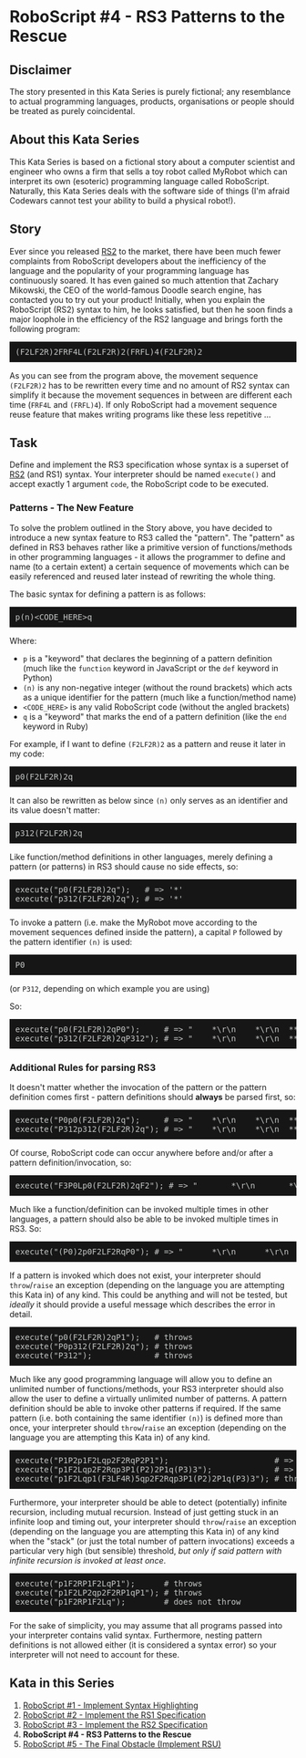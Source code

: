 # RoboScript #4 - RS3 Patterns to the Rescue

## Disclaimer

The story presented in this Kata Series is purely fictional; any resemblance to actual programming languages, products, organisations or people should be treated as purely coincidental.

## About this Kata Series

This Kata Series is based on a fictional story about a computer scientist and engineer who owns a firm that sells a toy robot called MyRobot which can interpret its own (esoteric) programming language called RoboScript.  Naturally, this Kata Series deals with the software side of things (I'm afraid Codewars cannot test your ability to build a physical robot!).

## Story

Ever since you released [RS2](https://www.codewars.com/kata/58738d518ec3b4bf95000192) to the market, there have been much fewer complaints from RoboScript developers about the inefficiency of the language and the popularity of your programming language has continuously soared.  It has even gained so much attention that Zachary Mikowski, the CEO of the world-famous Doodle search engine, has contacted you to try out your product!  Initially, when you explain the RoboScript (RS2) syntax to him, he looks satisfied, but then he soon finds a major loophole in the efficiency of the RS2 language and brings forth the following program:

<pre style="background: #161616; color: #c5c8c6; font-family: 'CamingoCode-Regular', monospace; display: block; padding: 10px; margin-bottom: 15px; font-weight: normal; overflow-x: auto">
(F2LF2R)2FRF4L(F2LF2R)2(FRFL)4(F2LF2R)2
</pre> 

As you can see from the program above, the movement sequence `(F2LF2R)2` has to be rewritten every time and no amount of RS2 syntax can simplify it because the movement sequences in between are different each time (`FRF4L` and `(FRFL)4`).  If only RoboScript had a movement sequence reuse feature that makes writing programs like these less repetitive ... 

## Task

Define and implement the RS3 specification whose syntax is a superset of [RS2](https://www.codewars.com/kata/58738d518ec3b4bf95000192) (and RS1) syntax.  Your interpreter should be named `execute()` and accept exactly 1 argument `code`, the RoboScript code to be executed.

### Patterns - The New Feature

To solve the problem outlined in the Story above, you have decided to introduce a new syntax feature to RS3 called the "pattern".  The "pattern" as defined in RS3 behaves rather like a primitive version of functions/methods in other programming languages - it allows the programmer to define and name (to a certain extent) a certain sequence of movements which can be easily referenced and reused later instead of rewriting the whole thing.

The basic syntax for defining a pattern is as follows:


<pre style="background: #161616; color: #c5c8c6; font-family: 'CamingoCode-Regular', monospace; display: block; padding: 10px; margin-bottom: 15px; font-weight: normal; overflow-x: auto">
p(n)&lt;CODE_HERE&gt;q
</pre> 



Where:

- `p` is a "keyword" that declares the beginning of a pattern definition (much like the `function` keyword in JavaScript or the `def` keyword in Python)
- `(n)` is any non-negative integer (without the round brackets) which acts as a unique identifier for the pattern (much like a function/method name)
- `<CODE_HERE>` is any valid RoboScript code (without the angled brackets)
- `q` is a "keyword" that marks the end of a pattern definition (like the `end` keyword in Ruby)

For example, if I want to define `(F2LF2R)2` as a pattern and reuse it later in my code:

<pre style="background: #161616; color: #c5c8c6; font-family: 'CamingoCode-Regular', monospace; display: block; padding: 10px; margin-bottom: 15px; font-weight: normal; overflow-x: auto">
p0(F2LF2R)2q
</pre> 

It can also be rewritten as below since `(n)` only serves as an identifier and its value doesn't matter:

<pre style="background: #161616; color: #c5c8c6; font-family: 'CamingoCode-Regular', monospace; display: block; padding: 10px; margin-bottom: 15px; font-weight: normal; overflow-x: auto">
p312(F2LF2R)2q
</pre>

Like function/method definitions in other languages, merely defining a pattern (or patterns) in RS3 should cause no side effects, so:

<pre style="background: #161616; color: #c5c8c6; font-family: 'CamingoCode-Regular', monospace; display: block; padding: 10px; margin-bottom: 15px; font-weight: normal; overflow-x: auto">
execute("p0(F2LF2R)2q");   # => '*'
execute("p312(F2LF2R)2q"); # => '*'
</pre> 

To invoke a pattern (i.e. make the MyRobot move according to the movement sequences defined inside the pattern), a capital `P` followed by the pattern identifier `(n)` is used:

<pre style="background: #161616; color: #c5c8c6; font-family: 'CamingoCode-Regular', monospace; display: block; padding: 10px; margin-bottom: 15px; font-weight: normal; overflow-x: auto">
P0
</pre> 

(or `P312`, depending on which example you are using)

So:

<pre style="background: #161616; color: #c5c8c6; font-family: 'CamingoCode-Regular', monospace; display: block; padding: 10px; margin-bottom: 15px; font-weight: normal; overflow-x: auto">
execute("p0(F2LF2R)2qP0");     # => "    *\r\n    *\r\n  ***\r\n  *  \r\n***  "
execute("p312(F2LF2R)2qP312"); # => "    *\r\n    *\r\n  ***\r\n  *  \r\n***  "
</pre> 

### Additional Rules for parsing RS3

It doesn't matter whether the invocation of the pattern or the pattern definition comes first - pattern definitions should **always** be parsed first, so:

<pre style="background: #161616; color: #c5c8c6; font-family: 'CamingoCode-Regular', monospace; display: block; padding: 10px; margin-bottom: 15px; font-weight: normal; overflow-x: auto">
execute("P0p0(F2LF2R)2q");     # => "    *\r\n    *\r\n  ***\r\n  *  \r\n***  "
execute("P312p312(F2LF2R)2q"); # => "    *\r\n    *\r\n  ***\r\n  *  \r\n***  "
</pre> 

Of course, RoboScript code can occur anywhere before and/or after a pattern definition/invocation, so:

<pre style="background: #161616; color: #c5c8c6; font-family: 'CamingoCode-Regular', monospace; display: block; padding: 10px; margin-bottom: 15px; font-weight: normal; overflow-x: auto">
execute("F3P0Lp0(F2LF2R)2qF2"); # => "       *\r\n       *\r\n       *\r\n       *\r\n     ***\r\n     *  \r\n******  "
</pre>

Much like a function/definition can be invoked multiple times in other languages, a pattern should also be able to be invoked multiple times in RS3.  So:

<pre style="background: #161616; color: #c5c8c6; font-family: 'CamingoCode-Regular', monospace; display: block; padding: 10px; margin-bottom: 15px; font-weight: normal; overflow-x: auto">
execute("(P0)2p0F2LF2RqP0"); # => "      *\r\n      *\r\n    ***\r\n    *  \r\n  ***  \r\n  *    \r\n***    "
</pre>

If a pattern is invoked which does not exist, your interpreter should `throw`/`raise` an exception (depending on the language you are attempting this Kata in) of any kind.  This could be anything and will not be tested, but *ideally* it should provide a useful message which describes the error in detail.

<pre style="background: #161616; color: #c5c8c6; font-family: 'CamingoCode-Regular', monospace; display: block; padding: 10px; margin-bottom: 15px; font-weight: normal; overflow-x: auto">
execute("p0(F2LF2R)2qP1");   # throws
execute("P0p312(F2LF2R)2q"); # throws
execute("P312");             # throws
</pre>

Much like any good programming language will allow you to define an unlimited number of functions/methods, your RS3 interpreter should also allow the user to define a virtually unlimited number of patterns.  A pattern definition should be able to invoke other patterns if required.  If the same pattern (i.e. both containing the same identifier `(n)`) is defined more than once, your interpreter should `throw`/`raise` an exception (depending on the language you are attempting this Kata in) of any kind.

<pre style="background: #161616; color: #c5c8c6; font-family: 'CamingoCode-Regular', monospace; display: block; padding: 10px; margin-bottom: 15px; font-weight: normal; overflow-x: auto">
execute("P1P2p1F2Lqp2F2RqP2P1");                      # => "  ***\r\n  * *\r\n*** *"
execute("p1F2Lqp2F2Rqp3P1(P2)2P1q(P3)3");             # => "  *** *** ***\r\n  * * * * * *\r\n*** *** *** *"
execute("p1F2Lqp1(F3LF4R)5qp2F2Rqp3P1(P2)2P1q(P3)3"); # throws exception
</pre>

Furthermore, your interpreter should be able to detect (potentially) infinite recursion, including mutual recursion.  Instead of just getting stuck in an infinite loop and timing out, your interpreter should `throw`/`raise` an exception (depending on the language you are attempting this Kata in) of any kind when the "stack" (or just the total number of pattern invocations) exceeds a particular very high (but sensible) threshold, *but only if said pattern with infinite recursion is invoked at least once*.

<pre style="background: #161616; color: #c5c8c6; font-family: 'CamingoCode-Regular', monospace; display: block; padding: 10px; margin-bottom: 15px; font-weight: normal; overflow-x: auto">
execute("p1F2RP1F2LqP1");      # throws
execute("p1F2LP2qp2F2RP1qP1"); # throws
execute("p1F2RP1F2Lq");        # does not throw
</pre>

For the sake of simplicity, you may assume that all programs passed into your interpreter contains valid syntax.  Furthermore, nesting pattern definitions is not allowed either (it is considered a syntax error) so your interpreter will not need to account for these.

## Kata in this Series

1. [RoboScript #1 - Implement Syntax Highlighting](https://www.codewars.com/kata/roboscript-number-1-implement-syntax-highlighting)
2. [RoboScript #2 - Implement the RS1 Specification](https://www.codewars.com/kata/roboscript-number-2-implement-the-rs1-specification)
3. [RoboScript #3 - Implement the RS2 Specification](https://www.codewars.com/kata/58738d518ec3b4bf95000192)
4. **RoboScript #4 - RS3 Patterns to the Rescue**
5. [RoboScript #5 - The Final Obstacle (Implement RSU)](https://www.codewars.com/kata/5a12755832b8b956a9000133)